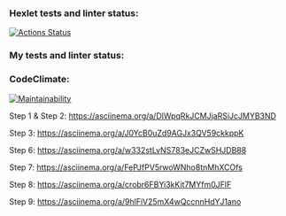 ### Hexlet tests and linter status:
[![Actions Status](https://github.com/TimeToCodeSomething/frontend-project-46/actions/workflows/hexlet-check.yml/badge.svg)](https://github.com/TimeToCodeSomething/frontend-project-46/actions/workflows/hexlet-check.yml)

### My tests and linter status:


### CodeClimate:
[![Maintainability](https://qlty.sh/badges/73ddc355-97f6-4f87-a27e-63f1374b56f6/maintainability.svg)](https://qlty.sh/gh/TimeToCodeSomething/projects/frontend-project-46)

Step 1 & Step 2:
https://asciinema.org/a/DlWpqRkJCMJjaRSiJcJMYB3ND

Step 3:
https://asciinema.org/a/J0YcB0uZd9AGJx3QV59ckkppK

Step 6:
https://asciinema.org/a/w332stLvNS783eJCZwSHJDB88

Step 7:
https://asciinema.org/a/FePJfPV5rwoWNho8tnMhXCOfs

Step 8: 
https://asciinema.org/a/crobr6FBYi3kKit7MYfm0JFlF

Step 9:
https://asciinema.org/a/9hlFiV25mX4wQccnnHdYJ1ano
